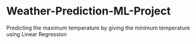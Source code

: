 # Weather-Prediction-ML-Project
Predicting the maximum temperature by giving the minimum temperature using Linear Regression
